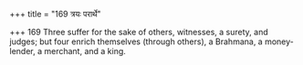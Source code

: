 +++
title = "169 त्रयः परार्थे"

+++
169	Three suffer for the sake of others, witnesses, a surety, and judges; but four enrich themselves (through others), a Brahmana, a money-lender, a merchant, and a king.